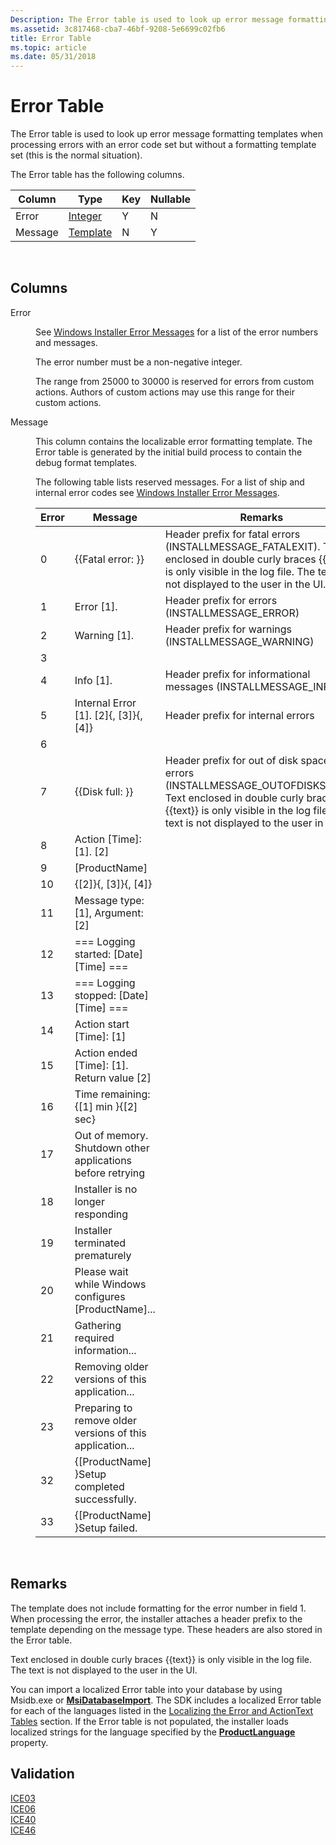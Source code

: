 ```yaml
---
Description: The Error table is used to look up error message formatting templates when processing errors with an error code set but without a formatting template set (this is the normal situation).
ms.assetid: 3c817468-cba7-46bf-9208-5e6699c02fb6
title: Error Table
ms.topic: article
ms.date: 05/31/2018
---
```


# Error Table

The Error table is used to look up error message formatting templates when processing errors with an error code set but without a formatting template set (this is the normal situation).

The Error table has the following columns.



| Column  | Type                     | Key | Nullable |
|---------|--------------------------|-----|----------|
| Error   | [Integer](integer.md)   | Y   | N        |
| Message | [Template](template.md) | N   | Y        |



 

## Columns

<dl> <dt>

<span id="Error"></span><span id="error"></span><span id="ERROR"></span>Error
</dt> <dd>

See [Windows Installer Error Messages](windows-installer-error-messages.md) for a list of the error numbers and messages.

The error number must be a non-negative integer.

The range from 25000 to 30000 is reserved for errors from custom actions. Authors of custom actions may use this range for their custom actions.

</dd> <dt>

<span id="Message"></span><span id="message"></span><span id="MESSAGE"></span>Message
</dt> <dd>

This column contains the localizable error formatting template. The Error table is generated by the initial build process to contain the debug format templates.

The following table lists reserved messages. For a list of ship and internal error codes see [Windows Installer Error Messages](windows-installer-error-messages.md).



| Error | Message                                                    | Remarks                                                                                                                                                                                                      |
|-------|------------------------------------------------------------|--------------------------------------------------------------------------------------------------------------------------------------------------------------------------------------------------------------|
| 0     | {{Fatal error: }}                                          | Header prefix for fatal errors (INSTALLMESSAGE\_FATALEXIT). Text enclosed in double curly braces {{text}} is only visible in the log file. The text is not displayed to the user in the UI.                  |
| 1     | Error \[1\].                                               | Header prefix for errors (INSTALLMESSAGE\_ERROR)                                                                                                                                                             |
| 2     | Warning \[1\].                                             | Header prefix for warnings (INSTALLMESSAGE\_WARNING)                                                                                                                                                         |
| 3     |                                                            |                                                                                                                                                                                                              |
| 4     | Info \[1\].                                                | Header prefix for informational messages (INSTALLMESSAGE\_INFO)                                                                                                                                              |
| 5     | Internal Error \[1\]. \[2\]{, \[3\]}{, \[4\]}              | Header prefix for internal errors                                                                                                                                                                            |
| 6     |                                                            |                                                                                                                                                                                                              |
| 7     | {{Disk full: }}                                            | Header prefix for out of disk space errors (INSTALLMESSAGE\_OUTOFDISKSPACE). Text enclosed in double curly braces {{text}} is only visible in the log file. The text is not displayed to the user in the UI. |
| 8     | Action \[Time\]: \[1\]. \[2\]                              |                                                                                                                                                                                                              |
| 9     | \[ProductName\]                                            |                                                                                                                                                                                                              |
| 10    | {\[2\]}{, \[3\]}{, \[4\]}                                  |                                                                                                                                                                                                              |
| 11    | Message type: \[1\], Argument: \[2\]                       |                                                                                                                                                                                                              |
| 12    | === Logging started: \[Date\] \[Time\] ===                 |                                                                                                                                                                                                              |
| 13    | === Logging stopped: \[Date\] \[Time\] ===                 |                                                                                                                                                                                                              |
| 14    | Action start \[Time\]: \[1\]                               |                                                                                                                                                                                                              |
| 15    | Action ended \[Time\]: \[1\]. Return value \[2\]           |                                                                                                                                                                                                              |
| 16    | Time remaining: {\[1\] min }{\[2\] sec}                    |                                                                                                                                                                                                              |
| 17    | Out of memory. Shutdown other applications before retrying |                                                                                                                                                                                                              |
| 18    | Installer is no longer responding                          |                                                                                                                                                                                                              |
| 19    | Installer terminated prematurely                           |                                                                                                                                                                                                              |
| 20    | Please wait while Windows configures \[ProductName\]...    |                                                                                                                                                                                                              |
| 21    | Gathering required information...                          |                                                                                                                                                                                                              |
| 22    | Removing older versions of this application...             |                                                                                                                                                                                                              |
| 23    | Preparing to remove older versions of this application...  |                                                                                                                                                                                                              |
| 32    | {\[ProductName\] }Setup completed successfully.            |                                                                                                                                                                                                              |
| 33    | {\[ProductName\] }Setup failed.                            |                                                                                                                                                                                                              |



 

</dd> </dl>

## Remarks

The template does not include formatting for the error number in field 1. When processing the error, the installer attaches a header prefix to the template depending on the message type. These headers are also stored in the Error table.

Text enclosed in double curly braces {{text}} is only visible in the log file. The text is not displayed to the user in the UI.

You can import a localized Error table into your database by using Msidb.exe or [**MsiDatabaseImport**](/windows/desktop/api/Msiquery/nf-msiquery-msidatabaseimporta). The SDK includes a localized Error table for each of the languages listed in the [Localizing the Error and ActionText Tables](localizing-the-error-and-actiontext-tables.md) section. If the Error table is not populated, the installer loads localized strings for the language specified by the [**ProductLanguage**](productlanguage.md) property.

## Validation

<dl>

[ICE03](ice03.md)  
[ICE06](ice06.md)  
[ICE40](ice40.md)  
[ICE46](ice46.md)  
</dl>

 

 




